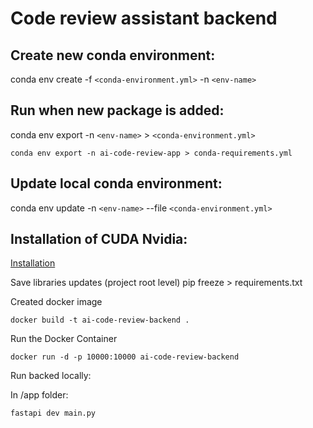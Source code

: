 # Code review assistant backend

## Create new conda environment:

conda env create -f `<conda-environment.yml>` -n `<env-name>`

## Run when new package is added:

conda env export -n `<env-name>` > `<conda-environment.yml>`

```conda
conda env export -n ai-code-review-app > conda-requirements.yml
```

## Update local conda environment:

conda env update -n `<env-name>` --file `<conda-environment.yml>`

## Installation of CUDA Nvidia:

[Installation](https://docs.nvidia.com/cuda/cuda-installation-guide-microsoft-windows/)

Save libraries updates (project root level)
pip freeze > requirements.txt

Created docker image

```
docker build -t ai-code-review-backend .

```

Run the Docker Container

```
docker run -d -p 10000:10000 ai-code-review-backend

```

Run backed locally:

In /app folder:

```
fastapi dev main.py
```
